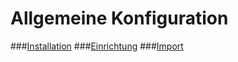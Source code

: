 # Allgemeine Konfiguration

###[Installation](installation_&_einrichtung.md)
###[Einrichtung](einrichtung.md)
###[Import](import.md)